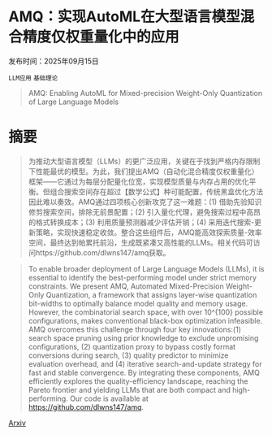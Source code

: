 # AMQ：实现AutoML在大型语言模型混合精度仅权重量化中的应用

发布时间：2025年09月15日

`LLM应用` `基础理论`

> AMQ: Enabling AutoML for Mixed-precision Weight-Only Quantization of Large Language Models

# 摘要

> 为推动大型语言模型（LLMs）的更广泛应用，关键在于找到严格内存限制下性能最优的模型。为此，我们提出AMQ（自动化混合精度仅权重量化）框架——它通过为每层分配量化位宽，实现模型质量与内存占用的优化平衡。但组合搜索空间存在超过【数学公式】种可能配置，传统黑盒优化方法因此难以奏效。AMQ通过四项核心创新攻克了这一难题：(1) 借助先验知识修剪搜索空间，排除无前景配置；(2) 引入量化代理，避免搜索过程中高昂的格式转换成本；(3) 利用质量预测器减少评估开销；(4) 采用迭代搜索-更新策略，实现快速稳定收敛。整合这些组件后，AMQ能高效探索质量-效率空间，最终达到帕累托前沿，生成既紧凑又高性能的LLMs。相关代码可访问https://github.com/dlwns147/amq获取。

> To enable broader deployment of Large Language Models (LLMs), it is essential to identify the best-performing model under strict memory constraints. We present AMQ, Automated Mixed-Precision Weight-Only Quantization, a framework that assigns layer-wise quantization bit-widths to optimally balance model quality and memory usage. However, the combinatorial search space, with over 10^{100} possible configurations, makes conventional black-box optimization infeasible. AMQ overcomes this challenge through four key innovations:(1) search space pruning using prior knowledge to exclude unpromising configurations, (2) quantization proxy to bypass costly format conversions during search, (3) quality predictor to minimize evaluation overhead, and (4) iterative search-and-update strategy for fast and stable convergence. By integrating these components, AMQ efficiently explores the quality-efficiency landscape, reaching the Pareto frontier and yielding LLMs that are both compact and high-performing. Our code is available at https://github.com/dlwns147/amq.

[Arxiv](https://arxiv.org/abs/2509.12019)